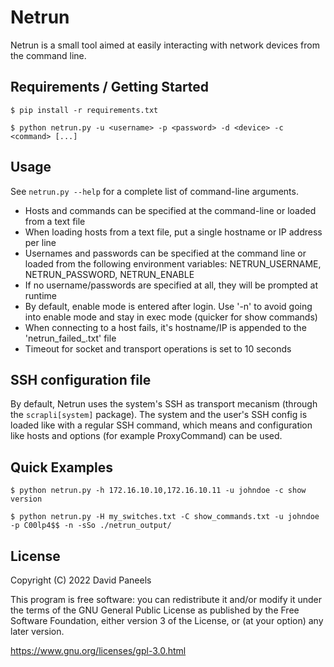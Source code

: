 # Netrun

Netrun is a small tool aimed at easily interacting with network devices from the command line.

## Requirements / Getting Started

```shell
$ pip install -r requirements.txt
```

```shell
$ python netrun.py -u <username> -p <password> -d <device> -c <command> [...]
```


## Usage

See ```netrun.py --help``` for a complete list of command-line arguments.

- Hosts and commands can be specified at the command-line or loaded from a text file
- When loading hosts from a text file, put a single hostname or IP address per line
- Usernames and passwords can be specified at the command line or loaded from the following environment variables: NETRUN_USERNAME, NETRUN_PASSWORD, NETRUN_ENABLE
- If no username/passwords are specified at all, they will be prompted at runtime
- By default, enable mode is entered after login. Use '-n' to avoid going into enable mode and stay in exec mode (quicker for show commands)
- When connecting to a host fails, it's hostname/IP is appended to the 'netrun_failed_<date-time>.txt' file
- Timeout for socket and transport operations is set to 10 seconds


## SSH configuration file

By default, Netrun uses the system's SSH as transport mecanism (through the `scrapli[system]` package). The system and the user's SSH config is loaded like with a regular SSH command, which means and configuration like hosts and options (for example ProxyCommand) can be used.


## Quick Examples

```shell
$ python netrun.py -h 172.16.10.10,172.16.10.11 -u johndoe -c show version

$ python netrun.py -H my_switches.txt -C show_commands.txt -u johndoe -p C00lp4$$ -n -sSo ./netrun_output/
```


## License

Copyright (C) 2022 David Paneels

This program is free software: you can redistribute it and/or modify
it under the terms of the GNU General Public License as published by
the Free Software Foundation, either version 3 of the License, or
(at your option) any later version.

https://www.gnu.org/licenses/gpl-3.0.html
